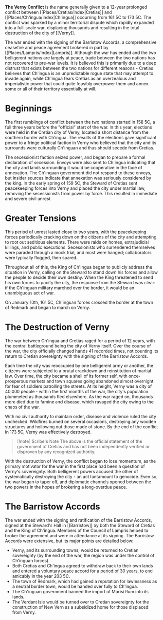 **The Verny Conflict** is the name generally given to a 12-year prolonged conflict between [[Places/Cretias/index|Cretias]] and [[Places/Ch'ingua/index|Ch'ingua]] occurring from 161 5C to 173 5C. The conflict was sparked by a minor territorial dispute which rapidly expanded into a full-scale war, displacing thousands and resulting in the total destruction of the city of [[Verny]]. 

The war ended with the signing of the Barristow Accords, a comprehensive ceasefire and peace agreement brokered in part by [[Places/Lampris/index|Lampris]]. Although the war has ended and the two belligerent nations are largely at peace, trade between the two nations has not recovered to pre-war levels. It is believed this is primarily due to a deep distrust that exists between the two nations for different reasons - Cretias believes that Ch'ingua is an unpredictable rogue state that may attempt to invade again, while Ch'ingua fears Cretias as an overzealous and imperialistic power that could quite feasibly overpower them and annex some or all of their territory essentially at will. 

# Beginnings
The first rumblings of conflict between the two nations started in 158 5C, a full three years before the "official" start of the war. In this year, elections were held in the Cretian city of Verny, located a short distance from the southern border with Ch'ingua. The results of the elections gave significant power to a fringe political faction in Verny who believed that the city and its surrounds were culturally Ch'inguan and thus should secede from Cretias. 

The secessionist faction seized power, and began to prepare a formal declaration of secession. Envoys were also sent to Ch'ingua indicating that the city and lands surrounding it would be cooperative in the face of annexation. The Ch'inguan government did not respond to these envoys, but insider sources indicate that annexation was seriously considered by the king. In the early spring of 159 5C, the Steward of Cretias sent peacekeeping forces into Verny and placed the city under martial law, removing the secessionists from power by force. This resulted in immediate and severe civil unrest.

# Greater Tensions
This period of unrest lasted close to two years, with the peacekeeping forces periodically cracking down on the citizens of the city and attempting to root out seditious elements. There were raids on homes, extrajudicial killings, and public executions. Secessionists who surrendered themselves were paraded through a mock trial, and most were hanged; collaborators were typically flogged, then spared. 

Throughout all of this, the King of Ch'ingua began to publicly address the situation in Verny, calling on the Steward to stand down his forces and allow the people to decide their own destiny. When the King threatened to send his own forces to pacify the city, the response from the Steward was clear: if the Ch'inguan military marched over the border, it would be an unambiguous act of war. 

On January 10th, 161 5C, Ch'inguan forces crossed the border at the town of Redmark and began to march on Verny.

# The Destruction of Verny
The war between Ch'ingua and Cretias raged for a period of 12 years, with the central battleground being the city of Verny itself. Over the course of the war, the city officially changed hands 41 recorded times, not counting its return to Cretian sovereignty with the signing of the Barristow Accords. 

Each time the city was reoccupied by one belligerent army or another, the citizens were subjected to a brutal crackdown and reinstitution of martial law. Over time, the city became a shell of its former self, with once-prosperous markets and town squares going abandoned almost overnight for fear of soldiers patrolling the streets. At its height, Verny was a city of 40,000 people - within the first months of the war, the city's population plummeted as thousands fled elsewhere. As the war raged on, thousands more died due to famine and disease, which ravaged the city owing to the chaos of the war.

With no civil authority to maintain order, disease and violence ruled the city unchecked. Wildfires burned on several occasions, destroying any wooden structures and hollowing out those made of stone. By the end of the conflict in 173 5C, Verny was effectively destroyed.

> [!note] Scribe's Note
> The above is the official statement of the government of Cretias and has not been independently verified or disproven by any recognized authority.

With the destruction of Verny, the conflict began to lose momentum, as the primary motivator for the war in the first place had been a question of Verny's sovereignty. Both belligerent powers accused the other of systematically destroying the city - an act tantamount to genocide. Even so, the war began to taper off, and diplomatic channels opened between the two powers in the hopes of brokering a long-overdue peace.

# The Barristow Accords
The war ended with the signing and ratification of the Barristow Accords, signed at the Steward's Hall in [[Barristow]] by both the Steward of Cretias and the King of Ch'ingua. Members of the Council of Lampris helped to broker the agreement and were in attendance at its signing. The Barristow Accords were extensive, but its major points are detailed below:
- Verny, and its surrounding towns, would be returned to Cretian sovereignty (by the end of the war, the region was under the control of Ch'inguan forces). 
- Both Cretias and Ch'ingua agreed to withdraw back to their own lands and entered a voluntary peace accord for a period of 30 years, to end amicably in the year 203 5C. 
- The town of Redmark, which had gained a reputation for lawlessness as a neutral border town, would be handed over fully to Ch'ingua.
- The Ch'inguan government banned the import of Marisi Rum into its lands. 
- The Verdant Isle would be turned over to Cretian sovereignty for the construction of New Vern as a subsidized home for those displaced from Verny.